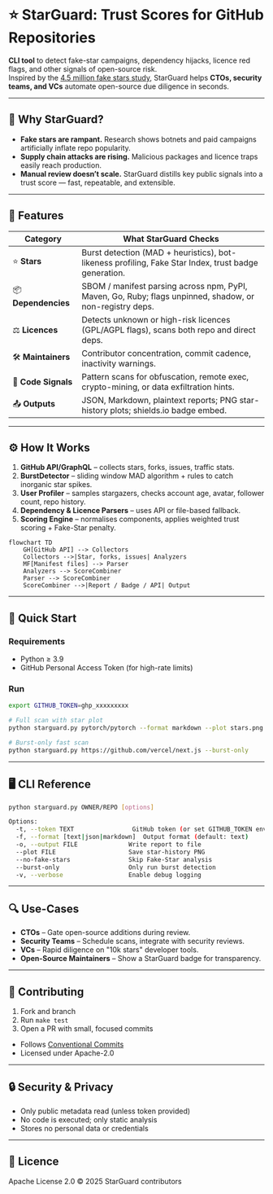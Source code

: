 # ⭐ StarGuard: Trust Scores for GitHub Repositories

**CLI tool** to detect fake-star campaigns, dependency hijacks, licence red flags, and other signals of open-source risk.  
Inspired by the [4.5 million fake stars study](https://arxiv.org/abs/2412.13459), StarGuard helps **CTOs, security teams, and VCs** automate open-source due diligence in seconds.

---

## 📌 Why StarGuard?

- **Fake stars are rampant.** Research shows botnets and paid campaigns artificially inflate repo popularity.
- **Supply chain attacks are rising.** Malicious packages and licence traps easily reach production.
- **Manual review doesn’t scale.** StarGuard distills key public signals into a trust score — fast, repeatable, and extensible.

---

## 🚀 Features

| Category      | What StarGuard Checks |
|---------------|------------------------|
| ⭐ **Stars**         | Burst detection (MAD + heuristics), bot-likeness profiling, Fake Star Index, trust badge generation. |
| 📦 **Dependencies**  | SBOM / manifest parsing across npm, PyPI, Maven, Go, Ruby; flags unpinned, shadow, or non-registry deps. |
| ⚖ **Licences**      | Detects unknown or high-risk licences (GPL/AGPL flags), scans both repo and direct deps. |
| 🛠 **Maintainers**   | Contributor concentration, commit cadence, inactivity warnings. |
| 🧪 **Code Signals**  | Pattern scans for obfuscation, remote exec, crypto-mining, or data exfiltration hints. |
| 📤 **Outputs**       | JSON, Markdown, plaintext reports; PNG star-history plots; shields.io badge embed. |

---

## ⚙️ How It Works

1. **GitHub API/GraphQL** – collects stars, forks, issues, traffic stats.
2. **BurstDetector** – sliding window MAD algorithm + rules to catch inorganic star spikes.
3. **User Profiler** – samples stargazers, checks account age, avatar, follower count, repo history.
4. **Dependency & Licence Parsers** – uses API or file-based fallback.
5. **Scoring Engine** – normalises components, applies weighted trust scoring + Fake-Star penalty.

```mermaid
flowchart TD
    GH[GitHub API] --> Collectors
    Collectors -->|Star, forks, issues| Analyzers
    MF[Manifest files] --> Parser
    Analyzers --> ScoreCombiner
    Parser --> ScoreCombiner
    ScoreCombiner -->|Report / Badge / API| Output
```

---

## 🧪 Quick Start

### Requirements

- Python ≥ 3.9  
- GitHub Personal Access Token (for high-rate limits)

### Run

```bash
export GITHUB_TOKEN=ghp_xxxxxxxxx

# Full scan with star plot
python starguard.py pytorch/pytorch --format markdown --plot stars.png

# Burst-only fast scan
python starguard.py https://github.com/vercel/next.js --burst-only
```

---

## 🖥 CLI Reference

```bash
python starguard.py OWNER/REPO [options]

Options:
  -t, --token TEXT                GitHub token (or set GITHUB_TOKEN env)
  -f, --format [text|json|markdown]  Output format (default: text)
  -o, --output FILE              Write report to file
  --plot FILE                    Save star-history PNG
  --no-fake-stars                Skip Fake-Star analysis
  --burst-only                   Only run burst detection
  -v, --verbose                  Enable debug logging
```

---

## 🔍 Use-Cases

- **CTOs** – Gate open-source additions during review.
- **Security Teams** – Schedule scans, integrate with security reviews.
- **VCs** – Rapid diligence on "10k stars" developer tools.
- **Open-Source Maintainers** – Show a StarGuard badge for transparency.

---

## 🤝 Contributing

1. Fork and branch
2. Run `make test`
3. Open a PR with small, focused commits

- Follows [Conventional Commits](https://www.conventionalcommits.org/)
- Licensed under Apache-2.0

---

## 🔒 Security & Privacy

- Only public metadata read (unless token provided)
- No code is executed; only static analysis
- Stores no personal data or credentials

---

## 📄 Licence

Apache License 2.0 © 2025 StarGuard contributors
